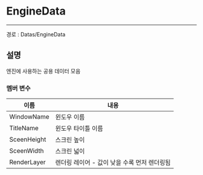 # EngineData

---

경로 : Datas/EngineData

## 설명

엔진에 사용하는 공용 데이터 모음 

### 멤버 변수

| 이름 | 내용 |
| --- | --- |
| WindowName | 윈도우 이름 |
| TitleName | 윈도우 타이틀 이름 |
| SceenHeight |  스크린 높이 |
| SceenWidth | 스크린 넓이 |
| RenderLayer | 렌더링 레이어 - 값이 낮을 수록 먼저 렌더링됨 |